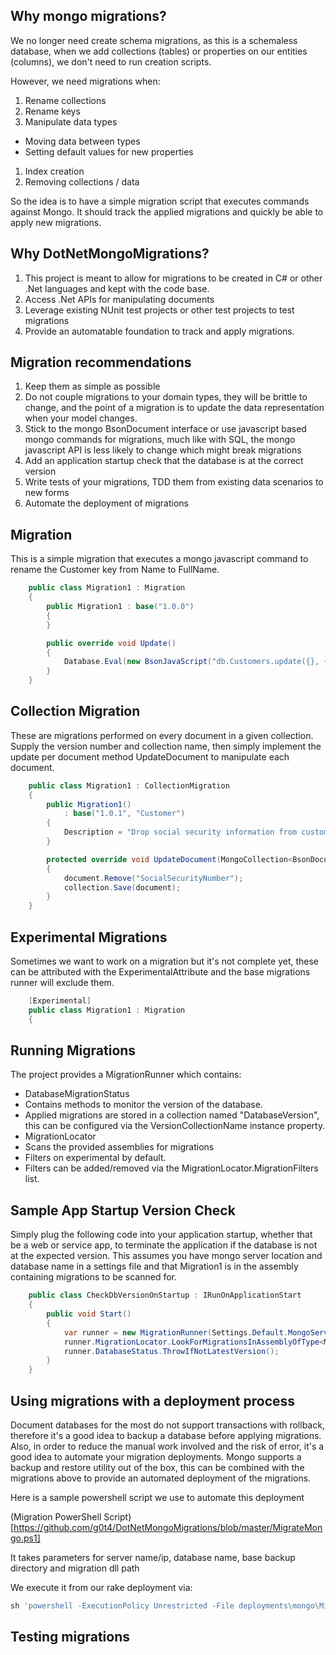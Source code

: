 Why mongo migrations?
--
We no longer need create schema migrations, as this is a schemaless database, when we add collections (tables) or properties on our entities (columns), we don't need to run creation scripts.

However, we need migrations when:

1. Rename collections
1. Rename keys
1. Manipulate data types
 * Moving data between types
 * Setting default values for new properties
1. Index creation
1. Removing collections / data

So the idea is to have a simple migration script that executes commands against Mongo.  It should track the applied migrations and quickly be able to apply new migrations.

Why DotNetMongoMigrations?
--

1. This project is meant to allow for migrations to be created in C# or other .Net languages and kept with the code base.  
1. Access .Net APIs for manipulating documents
1. Leverage existing NUnit test projects or other test projects to test migrations
1. Provide an automatable foundation to track and apply migrations.

Migration recommendations
--

1. Keep them as simple as possible
1. Do not couple migrations to your domain types, they will be brittle to change, and the point of a migration is to update the data representation when your model changes.
1. Stick to the mongo BsonDocument interface or use javascript based mongo commands for migrations, much like with SQL, the mongo javascript API is less likely to change which might break migrations
1. Add an application startup check that the database is at the correct version
1. Write tests of your migrations, TDD them from existing data scenarios to new forms
1. Automate the deployment of migrations

Migration 
--

This is a simple migration that executes a mongo javascript command to rename the Customer key from Name to FullName.

```csharp
	public class Migration1 : Migration
	{
		public Migration1 : base("1.0.0")
		{
		}

		public override void Update()
		{
			Database.Eval(new BsonJavaScript("db.Customers.update({}, { $rename : { 'Name' : 'FullName' } });"));
		}
	}
```

Collection Migration
--

These are migrations performed on every document in a given collection.  Supply the version number and collection name, then simply implement the update per document method UpdateDocument to manipulate each document.

```csharp
	public class Migration1 : CollectionMigration
	{
		public Migration1()
			: base("1.0.1", "Customer")
		{
			Description = "Drop social security information from customers";
		}

		protected override void UpdateDocument(MongoCollection<BsonDocument> collection, BsonDocument document)
		{
			document.Remove("SocialSecurityNumber");
			collection.Save(document);
		}
	}
```

Experimental Migrations
-- 

Sometimes we want to work on a migration but it's not complete yet, these can be attributed with the ExperimentalAttribute and the base migrations runner will exclude them.

```csharp
	[Experimental]
	public class Migration1 : Migration
	{
```

Running Migrations
--

The project provides a MigrationRunner which contains:

* DatabaseMigrationStatus
 * Contains methods to monitor the version of the database.
 * Applied migrations are stored in a collection named "DatabaseVersion", this can be configured via the VersionCollectionName instance property.  
* MigrationLocator
 * Scans the provided assemblies for migrations
 * Filters on experimental by default.  
 * Filters can be added/removed via the MigrationLocator.MigrationFilters list.

Sample App Startup Version Check
--

Simply plug the following code into your application startup, whether that be a web or service app, to terminate the application if the database is not at the expected version.  This assumes you have mongo server location and database name in a settings file and that Migration1 is in the assembly containing migrations to be scanned for.

```csharp
	public class CheckDbVersionOnStartup : IRunOnApplicationStart
	{
		public void Start()
		{
			var runner = new MigrationRunner(Settings.Default.MongoServerLocation, Settings.Default.MongoDatabaseName);
			runner.MigrationLocator.LookForMigrationsInAssemblyOfType<Migration1>();
			runner.DatabaseStatus.ThrowIfNotLatestVersion();
		}
	}
```

Using migrations with a deployment process
--

Document databases for the most do not support transactions with rollback, therefore it's a good idea to backup a database before applying migrations.  Also, in order to reduce the manual work involved and the risk of error, it's a good idea to automate your migration deployments.  Mongo supports a backup and restore utility out of the box, this can be combined with the migrations above to provide an automated deployment of the migrations.

Here is a sample powershell script we use to automate this deployment

(Migration PowerShell Script)[https://github.com/g0t4/DotNetMongoMigrations/blob/master/MigrateMongo.ps1]

It takes parameters for server name/ip, database name, base backup directory and migration dll path

We execute it from our rake deployment via:

```ruby
sh 'powershell -ExecutionPolicy Unrestricted -File deployments\mongo\MigrateMongo.ps1 ' + host + ' databaseName deployments\mongo\backup build\Migrations.dll '
```

Testing migrations
--

